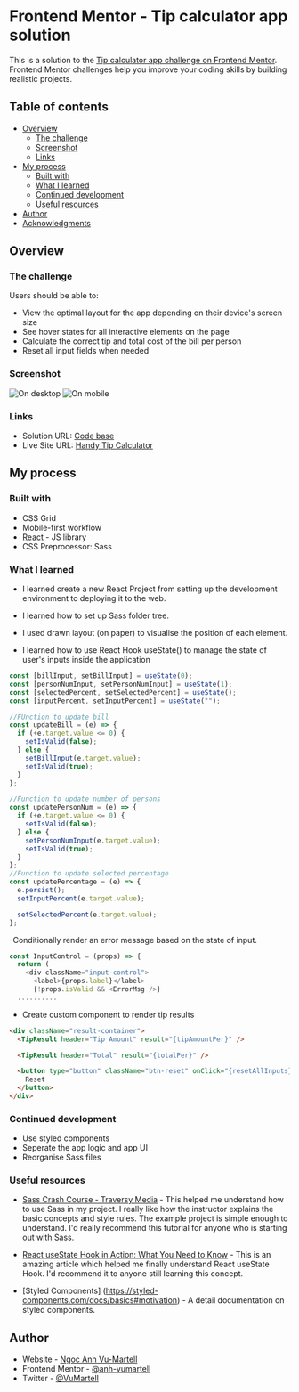 # Frontend Mentor - Tip calculator app solution

This is a solution to the [Tip calculator app challenge on Frontend Mentor](https://www.frontendmentor.io/challenges/tip-calculator-app-ugJNGbJUX). Frontend Mentor challenges help you improve your coding skills by building realistic projects.

## Table of contents

- [Overview](#overview)
  - [The challenge](#the-challenge)
  - [Screenshot](#screenshot)
  - [Links](#links)
- [My process](#my-process)
  - [Built with](#built-with)
  - [What I learned](#what-i-learned)
  - [Continued development](#continued-development)
  - [Useful resources](#useful-resources)
- [Author](#author)
- [Acknowledgments](#acknowledgments)

## Overview

### The challenge

Users should be able to:

- View the optimal layout for the app depending on their device's screen size
- See hover states for all interactive elements on the page
- Calculate the correct tip and total cost of the bill per person
- Reset all input fields when needed

### Screenshot

![On desktop](./src/images/tip-calculator-desktop.png)
![On mobile](./src/images/tip-calculator-mobile.png)

### Links

- Solution URL: [Code base](https://github.com/anh-vumartell/tip-calculator-app)
- Live Site URL: [Handy Tip Calculator](https://handy-tip-calculator.netlify.app/)

## My process

### Built with

- CSS Grid
- Mobile-first workflow
- [React](https://reactjs.org/) - JS library
- CSS Preprocessor: Sass

### What I learned

- I learned create a new React Project from setting up the development environment to deploying it to the web.
- I learned how to set up Sass folder tree.
- I used drawn layout (on paper) to visualise the position of each element.

- I learned how to use React Hook useState() to manage the state of user's inputs inside the application

```js
const [billInput, setBillInput] = useState(0);
const [personNumInput, setPersonNumInput] = useState(1);
const [selectedPercent, setSelectedPercent] = useState();
const [inputPercent, setInputPercent] = useState("");

//FUnction to update bill
const updateBill = (e) => {
  if (+e.target.value <= 0) {
    setIsValid(false);
  } else {
    setBillInput(e.target.value);
    setIsValid(true);
  }
};

//Function to update number of persons
const updatePersonNum = (e) => {
  if (+e.target.value <= 0) {
    setIsValid(false);
  } else {
    setPersonNumInput(e.target.value);
    setIsValid(true);
  }
};
//Function to update selected percentage
const updatePercentage = (e) => {
  e.persist();
  setInputPercent(e.target.value);

  setSelectedPercent(e.target.value);
};
```

-Conditionally render an error message based on the state of input.

```js
const InputControl = (props) => {
  return (
    <div className="input-control">
      <label>{props.label}</label>
      {!props.isValid && <ErrorMsg />}
  ..........
```

- Create custom component to render tip results

```html
<div className="result-container">
  <TipResult header="Tip Amount" result="{tipAmountPer}" />

  <TipResult header="Total" result="{totalPer}" />

  <button type="button" className="btn-reset" onClick="{resetAllInputs}">
    Reset
  </button>
</div>
```

### Continued development

- Use styled components
- Seperate the app logic and app UI
- Reorganise Sass files

### Useful resources

- [Sass Crash Course - Traversy Media](https://www.youtube.com/watch?v=nu5mdN2JIwM&t=1415s) - This helped me understand how to use Sass in my project. I really like how the instructor explains the basic concepts and style rules. The example project is simple enough to understand. I'd really recommend this tutorial for anyone who is starting out with Sass.

- [React useState Hook in Action: What You Need to Know](https://blog.alexdevero.com/react-usestate-hook-in-action/) - This is an amazing article which helped me finally understand React useState Hook. I'd recommend it to anyone still learning this concept.

- [Styled Components] (https://styled-components.com/docs/basics#motivation) - A detail documentation on styled components.

## Author

- Website - [Ngoc Anh Vu-Martell](https://anh-vumartell.netlify.app/)
- Frontend Mentor - [@anh-vumartell](https://www.frontendmentor.io/profile/anh-vumartell)
- Twitter - [@VuMartell](https://twitter.com/VuMartell)
